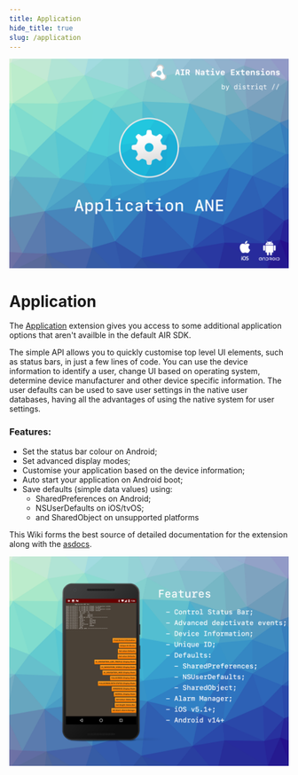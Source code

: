 ```yaml
---
title: Application
hide_title: true
slug: /application
---
```


![](images/hero.png)

# Application

The [Application](https://airnativeextensions.com/extension/com.distriqt.Application) extension gives 
you access to some additional application options that aren't availble in the default AIR SDK.

The simple API allows you to quickly customise top level UI elements, such as status bars, 
in just a few lines of code. You can use the device information to identify a user, change 
UI based on operating system, determine device manufacturer and other device specific 
information. The user defaults can be used to save user settings in the native user databases, 
having all the advantages of using the native system for user settings.

### Features:

- Set the status bar colour on Android;
- Set advanced display modes;
- Customise your application based on the device information;
- Auto start your application on Android boot;
- Save defaults (simple data values) using:
  - SharedPreferences on Android;
  - NSUserDefaults on iOS/tvOS;
  - and SharedObject on unsupported platforms

This Wiki forms the best source of detailed documentation for the extension along with 
the [asdocs](https://docs.airnativeextensions.com/asdocs/application). 


![](images/promo.png)